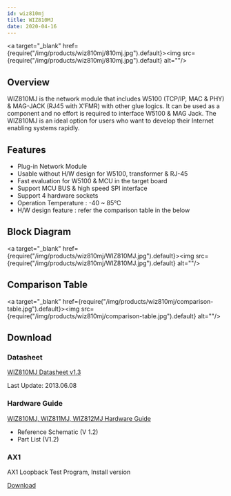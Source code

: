 ```yaml
---
id: wiz810mj
title: WIZ810MJ
date: 2020-04-16
---
```


<a target="_blank" href={require("/img/products/wiz810mj/810mj.jpg").default}><img src={require("/img/products/wiz810mj/810mj.jpg").default} alt=""/></a>

## Overview

WIZ810MJ is the network module that includes W5100 (TCP/IP, MAC & PHY) & MAG-JACK (RJ45 with X’FMR) with other glue logics. It can be used as a component and no effort is required to interface W5100 & MAG Jack. The WIZ810MJ is an ideal option for users who want to develop their Internet enabling systems rapidly.

## Features

- Plug-in Network Module
- Usable without H/W design for W5100, transformer & RJ-45
- Fast evaluation for W5100 & MCU in the target board
- Support MCU BUS & high speed SPI interface
- Support 4 hardware sockets
- Operation Temperature : -40 ~ 85℃
- H/W design feature : refer the comparison table in the below

## Block Diagram

<a target="_blank" href={require("/img/products/wiz810mj/WIZ810MJ.jpg").default}><img src={require("/img/products/wiz810mj/WIZ810MJ.jpg").default} alt=""/></a>

## Comparison Table

<a target="_blank" href={require("/img/products/wiz810mj/comparison-table.jpg").default}><img src={require("/img/products/wiz810mj/comparison-table.jpg").default} alt=""/></a>

## Download

### Datasheet

<a href="/img/products/wiz810mj/WIZ810MJ_DS_V130E.pdf" target="_blank">WIZ810MJ Datasheet v1.3</a>

Last Update: 2013.06.08

### Hardware Guide

<a href="/img/products/wiz810mj/WIZ8xx_MJ_Hardware.zip" target="_blank">WIZ810MJ, WIZ811MJ, WIZ812MJ Hardware Guide</a>

- Reference Schematic (V 1.2)
- Part List (V1.2)

### AX1

AX1 Loopback Test Program, Install version

<a href="/img/products/wiz820io/AX1.zip" target="_blank">Download</a>
